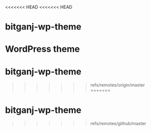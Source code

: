 <<<<<<< HEAD
<<<<<<< HEAD
# bitganj-wp-theme
WordPress theme
=======
# bitganj-wp-theme
>>>>>>> refs/remotes/origin/master
=======
# bitganj-wp-theme
>>>>>>> refs/remotes/github/master
